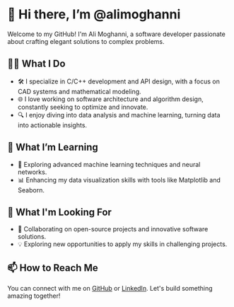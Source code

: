# 👋 Hi there, I’m @alimoghanni

Welcome to my GitHub! I'm Ali Moghanni, a software developer passionate about crafting elegant solutions to complex problems.

## 👨‍💻 What I Do

- 🛠️ I specialize in C/C++ development and API design, with a focus on CAD systems and mathematical modeling.
- 🌐 I love working on software architecture and algorithm design, constantly seeking to optimize and innovate.
- 🔍 I enjoy diving into data analysis and machine learning, turning data into actionable insights.

## 🌱 What I’m Learning

- 🤖 Exploring advanced machine learning techniques and neural networks.
- 📊 Enhancing my data visualization skills with tools like Matplotlib and Seaborn.

## 💼 What I'm Looking For

- 🤝 Collaborating on open-source projects and innovative software solutions.
- 💡 Exploring new opportunities to apply my skills in challenging projects.

## 📫 How to Reach Me

You can connect with me on [GitHub](https://github.com/alimoghanni) or [LinkedIn](https://www.linkedin.com/in/amoghanni). Let's build something amazing together!



<!---
# 👋 Hi there, I’m @alimoghanni

Welcome to my GitHub! I'm Ali Moghanni, a software developer passionate about crafting elegant solutions to complex problems.

## 👨‍💻 What I Do

- 🛠️ I specialize in C/C++ development and API design, with a focus on CAD systems and mathematical modeling.
- 🌐 I love working on software architecture and algorithm design, constantly seeking to optimize and innovate.
- 🔍 I enjoy diving into data analysis and machine learning, turning data into actionable insights.

## 🌱 What I’m Learning

- 🤖 Exploring advanced machine learning techniques and neural networks.
- 📊 Enhancing my data visualization skills with tools like Matplotlib and Seaborn.

## 💼 What I'm Looking For

- 🤝 Collaborating on open-source projects and innovative software solutions.
- 💡 Exploring new opportunities to apply my skills in challenging projects.

## 📫 How to Reach Me

You can reach out to me via email at [a.moghanni@gmail.com](mailto:a.moghanni@gmail.com) or connect with me on [LinkedIn](https://www.linkedin.com/in/amoghanni). Let's build something amazing together!







- 👋 Hi, I’m @alimoghanni
- 👀 I’m interested in ...
- 🌱 I’m currently learning ...
- 💞️ I’m looking to collaborate on ...
- 📫 How to reach me ...


alimoghanni/alimoghanni is a ✨ special ✨ repository because its `README.md` (this file) appears on your GitHub profile.
You can click the Preview link to take a look at your changes.
--->
